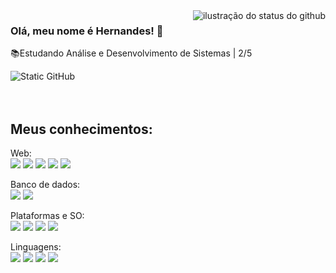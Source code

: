 <img align='right' src="https://github-readme-stats.vercel.app/api?username=Harthuz&show_icons=true&title_color=000654&text_color=07118c&icon_color=02027a&bg_color=cfcffc&cache_seconds=2300" alt="ilustração do status do github">

### Olá, meu nome é Hernandes! 👋
<p>📚Estudando Análise e Desenvolvimento de Sistemas | 2/5 </p>

<img src="https://img.shields.io/static/v1?label=Overview&message=HERNANDES&color=cfcffc&style=for-the-badge&logo=GitHub" alt="Static GitHub">

<br>
<br>
<br>
  
## Meus conhecimentos:

<p>Web: <br>
<img src = "https://img.shields.io/badge/-HTML5-E34F26?style=flat&logo=html5&logoColor=white"> <img src = "https://img.shields.io/badge/-CSS3-1572B6?style=flat&logo=css3&logoColor=white">
<img src="https://img.shields.io/badge/-Bootstrap-563D7C?style=flat&logo=bootstrap&logoColor=white">
<img src="https://img.shields.io/badge/-JavaScript-eed718?style=flat&logo=javascript&logoColor=ffffff">
<img src="https://img.shields.io/badge/-Node.js-3C873A?style=flat&logo=Node.js&logoColor=white">

<p>Banco de dados: <br>
<img src="https://img.shields.io/badge/-MySQL-F29111?style=flat&logo=mysql&logoColor=FFFFFF">
<img src="https://img.shields.io/badge/Microsoft_SQL_Server-CC2927">

<p>Plataformas e SO: <br>
<img src="http://img.shields.io/badge/-Git-F1502F?style=flat&logo=git&logoColor=FFFFFF">
<img src="http://img.shields.io/badge/-Github-000000?style=flat&logo=github&logoColor=FFFFFF">
<img src="https://img.shields.io/badge/Linux-FCC624?style=flat&logo=linux&logoColor=black">
<img src="https://img.shields.io/badge/Figma-F24E1E?style=flat&logo=figma&logoColor=white">

<p>Linguagens: <br>
<img src="https://img.shields.io/badge/python-3670A0?style=flat&logo=python&logoColor=f0d656">
<img src="https://img.shields.io/badge/Java-ED8B00?style=flat&logo=openjdk&logoColor=white">
<img src="https://img.shields.io/badge/Kotlin-7F52FF?style=flat&logo=Kotlin&logoColor=white">
<img src="https://img.shields.io/badge/C++-00599C?style=flat&logo=C%2B%2B&logoColor=white">
